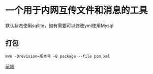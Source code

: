 # 一个用于内网互传文件和消息的工具

默认状态使用sqllite，如有需要可以修改yml使用Mysql

## 打包
```shell
mvn -Drevision=版本号 -B package --file pom.xml
```

[前端](https://github.com/mask47631/MaskWeb)
